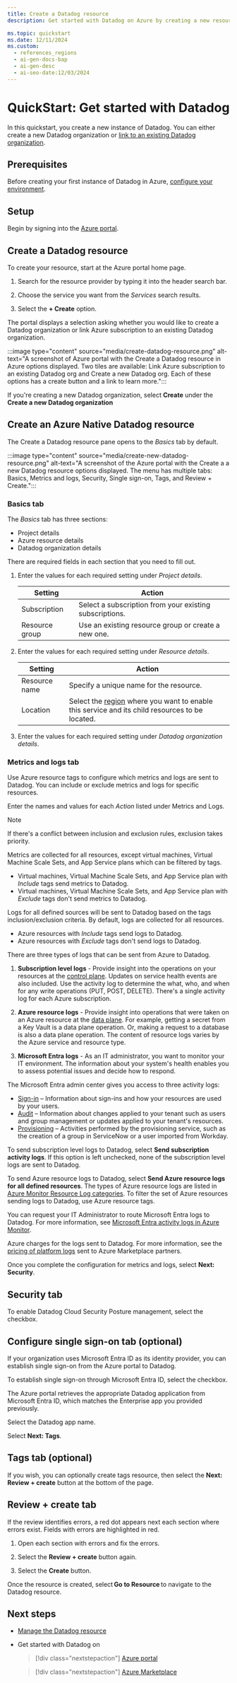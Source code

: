 ```yaml
---
title: Create a Datadog resource
description: Get started with Datadog on Azure by creating a new resource, configuring metrics and logs, and setting up single sign-on through Microsoft Entra ID.

ms.topic: quickstart
ms.date: 12/11/2024
ms.custom:
  - references_regions
  - ai-gen-docs-bap
  - ai-gen-desc
  - ai-seo-date:12/03/2024
---
```


# QuickStart: Get started with Datadog

In this quickstart, you create a new instance of Datadog. You can either create a new Datadog organization or [link to an existing Datadog organization](link-to-existing-organization.md).

## Prerequisites

Before creating your first instance of Datadog in Azure, [configure your environment](prerequisites.md). 

## Setup

Begin by signing into the [Azure portal](https://portal.azure.com).

## Create a Datadog resource

To create your resource, start at the Azure portal home page.

1. Search for the resource provider by typing it into the header search bar.

1. Choose the service you want from the *Services* search results.

1. Select the **+ Create** option.

The portal displays a selection asking whether you would like to create a Datadog organization or link Azure subscription to an existing Datadog organization.

:::image type="content" source="media/create-datadog-resource.png" alt-text="A screenshot of Azure portal with the Create a Datadog resource in Azure options displayed.  Two tiles are available: Link Azure subscription to an existing Datadog org and Create a new Datadog org. Each of these options has a create button and a link to learn more.":::

If you're creating a new Datadog organization, select **Create** under the **Create a new Datadog organization**

## Create an Azure Native Datadog resource

The Create a Datadog resource pane opens to the *Basics* tab by default.

:::image type="content" source="media/create-new-datadog-resource.png" alt-text="A screenshot of the Azure portal with the Create a a new Datadog resource options displayed. The menu has multiple tabs: Basics, Metrics and logs, Security, Single sign-on, Tags, and Review + Create.":::

### Basics tab

The *Basics* tab has three sections:

- Project details
- Azure resource details
- Datadog organization details

There are required fields in each section that you need to fill out.

1. Enter the values for each required setting under *Project details*.

    |Setting            |Action                                                       |
    |-------------------|-------------------------------------------------------------|
    |Subscription       |Select a subscription from your existing subscriptions.      |
    |Resource group     |Use an existing resource group or create a new one.          |

1. Enter the values for each required setting under *Resource details*.

    |Setting            |Action                                                       |
    |-------------------|-------------------------------------------------------------|
    |Resource name      |Specify a unique name for the resource.                      |
    |Location           |Select the [region](https://azure.microsoft.com/explore/global-infrastructure/geographies/) where you want to enable this service and its child resources to be located.                                                |

1. Enter the values for each required setting under *Datadog organization details*.

### Metrics and logs tab

Use Azure resource tags to configure which metrics and logs are sent to Datadog. You can include or exclude metrics and logs for specific resources.

Enter the names and values for each *Action* listed under Metrics and Logs.

<!--Metrics-->
<!--Silence monitoring for expected Azure VM Shutdowns-->
<!--Collect custom metrics from App Insights-->

<!--Logs-->
<!--Send subscription activity logs-->
<!--Send Azure resource logs for all defined sources.-->


<!--This information should not be in this quickstart. Move to conceptual article.  Also, review the information UI: To send Microsoft Entra ID logs to Datadog – enable Datadog as a destination in Microsoft Entra ID diagnostic settings.
Learn more-->

> [!NOTE]
> If there's a conflict between inclusion and exclusion rules, exclusion takes priority.

Metrics are collected for all resources, except virtual machines, Virtual Machine Scale Sets, and App Service plans which can be filtered by tags.

- Virtual machines, Virtual Machine Scale Sets, and App Service plan with _Include_ tags send metrics to Datadog.
- Virtual machines, Virtual Machine Scale Sets, and App Service plan with _Exclude_ tags don't send metrics to Datadog.

Logs for all defined sources will be sent to Datadog based on the tags inclusion/exclusion criteria. By default, logs are collected for all resources.

- Azure resources with _Include_ tags send logs to Datadog. 
- Azure resources with _Exclude_ tags don't send logs to Datadog.

There are three types of logs that can be sent from Azure to Datadog.

1. **Subscription level logs** - Provide insight into the operations on your resources at the [control plane](../../azure-resource-manager/management/control-plane-and-data-plane.md). Updates on service health events are also included. Use the activity log to determine the what, who, and when for any write operations (PUT, POST, DELETE). There's a single activity log for each Azure subscription.

1. **Azure resource logs** - Provide insight into operations that were taken on an Azure resource at the [data plane](../../azure-resource-manager/management/control-plane-and-data-plane.md). For example, getting a secret from a Key Vault is a data plane operation. Or, making a request to a database is also a data plane operation. The content of resource logs varies by the Azure service and resource type.

1. **Microsoft Entra logs** - As an IT administrator, you want to monitor your IT environment. The information about your system's health enables you to assess potential issues and decide how to respond.

The Microsoft Entra admin center gives you access to three activity logs:

- [Sign-in](../../active-directory/reports-monitoring/concept-sign-ins.md) – Information about sign-ins and how your resources are used by your users.
- [Audit](../../active-directory/reports-monitoring/concept-audit-logs.md) – Information about changes applied to your tenant such as users and group management or updates applied to your tenant's resources.
- [Provisioning](../../active-directory/reports-monitoring/concept-provisioning-logs.md) – Activities performed by the provisioning service, such as the creation of a group in ServiceNow or a user imported from Workday.

To send subscription level logs to Datadog, select **Send subscription activity logs**. If this option is left unchecked, none of the subscription level logs are sent to Datadog.

To send Azure resource logs to Datadog, select **Send Azure resource logs for all defined resources**. The types of Azure resource logs are listed in [Azure Monitor Resource Log categories](/azure/azure-monitor/essentials/resource-logs-categories). To filter the set of Azure resources sending logs to Datadog, use Azure resource tags.

You can request your IT Administrator to route Microsoft Entra logs to Datadog. For more information, see [Microsoft Entra activity logs in Azure Monitor](../../active-directory/reports-monitoring/concept-activity-logs-azure-monitor.md).

Azure charges for the logs sent to Datadog. For more information, see the [pricing of platform logs](https://azure.microsoft.com/pricing/details/monitor/) sent to Azure Marketplace partners.

<!--end-->

Once you complete the configuration for metrics and logs, select **Next: Security**.

## Security tab

To enable Datadog Cloud Security Posture management, select the checkbox.

## Configure single sign-on tab (optional)

If your organization uses Microsoft Entra ID as its identity provider, you can establish single sign-on from the Azure portal to Datadog. 

To establish single sign-on through Microsoft Entra ID, select the checkbox.

The Azure portal retrieves the appropriate Datadog application from Microsoft Entra ID, which matches the Enterprise app you provided previously. 

Select the Datadog app name.

Select **Next: Tags**.

## Tags tab (optional)

If you wish, you can optionally create tags resource, then select the **Next: Review + create** button at the bottom of the page. 

## Review + create tab

If the review identifies errors, a red dot appears next each section where errors exist. Fields with errors are highlighted in red. 

1. Open each section with errors and fix the errors.

1. Select the **Review + create** button again.

1. Select the **Create** button.

Once the resource is created, select **Go to Resource** to navigate to the Datadog resource. 

## Next steps

- [Manage the Datadog resource](manage.md)
- Get started with Datadog on

    > [!div class="nextstepaction"]
    > [Azure portal](https://portal.azure.com/#view/HubsExtension/BrowseResource/resourceType/Microsoft.Datadog%2Fmonitors)

    > [!div class="nextstepaction"]
    > [Azure Marketplace](https://azuremarketplace.microsoft.com/marketplace/apps/datadog1591740804488.dd_liftr_v2?tab=Overview)
